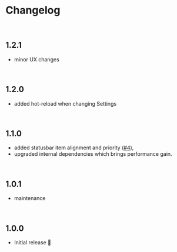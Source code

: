 # Changelog

<br>

## 1.2.1

- minor UX changes

<br>

## 1.2.0

- added hot-reload when changing Settings

<br>

## 1.1.0

- added statusbar item alignment and priority ([#4](https://github.com/igorskyflyer/vscode-project-version/issues/4)),
- upgraded internal dependencies which brings performance gain.

<br>

## 1.0.1

- maintenance

<br>

## 1.0.0

- Initial release 🕺
